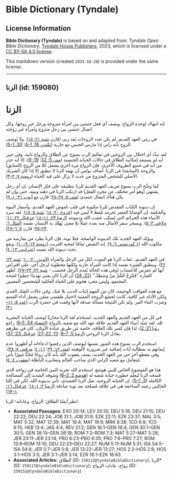 # Bible Dictionary (Tyndale)

## License Information

**Bible Dictionary (Tyndale)** is based on and adapted from: _Tyndale Open Bible Dictionary_, [Tyndale House Publishers](https://tyndaleopenresources.com/), 2023, which is licensed under a [CC BY-SA 4.0 license](https://creativecommons.org/licenses/by-sa/4.0/legalcode.en).

This markdown version (created `2025-10-20`) is provided under the same license.



--------------------------------

## الزنا (id: 159080)

الزنا
=====

إنه انتهاك لوحدة الزواج. ويصف أي فعل جنسي بين امرأة متزوجة ورجل غير زوجها، وكل اتصال جنسي بين رجل متزوج وامرأة غير زوجته.

في زمن العهد القديم، لم يكن تعدد الزوجات يُعد زنى (قارن [تثنية ٢١: ١٥](https://ref.ly/Deut21:15)). ولا يُوصف الزوج بأنه زاني إذا مارس الجنس مع جارية ([تكوين 16: 1–4](https://ref.ly/Gen16:1-Gen16:4)؛ [30: 1–5](https://ref.ly/Gen30:1-Gen30:5)).

لقد تبدَّد أي اختلال بين الزوجين في تعاليم الرب يسوع عن الطلاق والزواج ثانية. وفي حين أنه لم يستبعد إمكانية الطلاق في حالات الخيانة الجنسية ([متى 5: 32](https://ref.ly/Matt5:32)؛ [19: 9](https://ref.ly/Matt19:9))، إلا أنه حذر من أنه في جميع الظروف الأخرى، فإن الزواج مرة أخرى يشمل كلا من الزوج (السابق) والزوجة (السابقة) في الزنا. أضاف بولس أن تهمة الزنا لا تنطبق إلا إذا كان الشريك الأصلي للشخص المتزوج من جديد لا يزال على قيد الحياة ([رومية ٧: ٢–٣](https://ref.ly/Rom7:2-Rom7:3)).

كما وضَّح الرب يسوع تعريف العهد القديم للزنا بتطبيقه على فكر الإنسان. إن أي رجل يشتهي (وهو أمر مختلف عن مجرد الفعل) قد ارتكب الزنا في ذهنه ونيته، حتى وإن لم يكن هناك اتصال جسدي ([متى ٥: ٢٧–٢٨](https://ref.ly/Matt5:27-Matt5:28)؛ قارن مع [أيوب ٣١: ١، ٩](https://ref.ly/Job31:1)).

إن دينونة الكتاب المقدس للزنا مكتوبة في قلب ناموس العهد القديم، وأسفار النبوة والحكمة. إن الوصايا العشر تحرمه بلفظ لا لبس فيه ([خروج ٢٠: ١٤](https://ref.ly/Exod20:14)؛ [تثنية ٥: ١٨](https://ref.ly/Deut5:18)). لقد سرد الأنبياء هذه الجرائم التي تُسكِب غضب الله ودينونته ([إرميا ٢٣: ١١–١٤](https://ref.ly/Jer23:11-Jer23:14)؛ [حزقيال ٢٢: ١١](https://ref.ly/Ezek22:11)؛ [مﻻخي ٣: ٥](https://ref.ly/Mal3:5)). ويسخر سفر الأمثال منه بعده عملاً بلا معنى يُهلك به الإنسان نفسه ([أمثال ٦: ٢٣–٣٥](https://ref.ly/Prov6:23-Prov6:35)؛ قارن [٧: ٦–٢٧](https://ref.ly/Prov7:6-Prov7:27)).

ويؤكد العهد الجديد تلك الدينونة الواضحة. فبلا توبة، فإن الزنا يطرد من يمارسه من ملكوت الله ([١ كورنثوس ٦: ٩](https://ref.ly/1Cor6:9)). إنه النقيض تمامًا لمحبة القريب ([رومية ١٣: ٩–١٠](https://ref.ly/Rom13:9-Rom13:10))، ويقع تحت دينونة الله نفسه ([عبرانيين ١٣: ٤](https://ref.ly/Heb13:4)).

في العهد القديم، عقاب الزنا هو الموت، لكل من الرجل والمرأة ([لاويين ٢٠: ١٠](https://ref.ly/Lev20:10)؛ [تثنية ٢٢: ٢٢](https://ref.ly/Deut22:22)). وينطبق الشيء نفسه إذا كانت المرأة عازبة ولكنها مخطوبة لرجل آخر، على افتراض أنها لم تتعرض للاغتصاب (وفي هذه الحالة يُعدم الرجل فحسب \- [تثنية ٢٢: ٢٣–٢٧](https://ref.ly/Deut22:23-Deut22:27)). تُظهر العبارة "فَتَنْزِعُ ٱلشَّرَّ مِنْ وَسَطِكَ" ([22: 24](https://ref.ly/Deut22:24)) أن الزنا كان يعتبر تهديدًا خطيرًا لصحة المجتمع، وليس مجرد هجوم على الحياة العائلية للشخصين المعنيين.

مع هذه العواقب الوخيمة، كان من المهم إثبات الذنب بلا شك. وفي حالات الشك الجدي ولكن الأدلة غير كافية، كانت تُخضَع الزوجة المعنية لاختبار طقسي متقن يشمل أداء القسم وشرب الماء المر. ولم تكن النتيجة مسألة صدفة لأنها وقفت في حضرة الرب ([عدد ٥: ١١–٣١](https://ref.ly/Num5:11-Num5:31)).

في كل من العهد القديم والعهد الجديد، تُستخدَم لغة الزنا مجازيًا لوصف الخيانة البشرية لله. لقد شبّه أنبياء العهد القديم علاقة عهد الله مع شعبه بالزواج ([إشعياء 54: 5–8](https://ref.ly/Isa54:5-Isa54:8)؛ راجع [رؤيا 21: 2](https://ref.ly/Rev21:2))، لذا فإن كسر تلك العلاقة، خاصة عن طريق عبادة الأوثان، كان في نظرهم يعادل الزنا الروحي ([إرميا 5: 7–8](https://ref.ly/Jer5:7-Jer5:8)؛ [13: 22–27](https://ref.ly/Jer13:22-Jer13:27)؛ [حزقيال 23: 37](https://ref.ly/Ezek23:37)).

استخدم الرب يسوع هذه الصور نفسها ليوصف الذين رفضوا ادعاءاته أو أظهروا عدم إيمانهم به بمطالبة آيات إضافية غير ضرورية لألوهيته ([متى ١٢: ٣٩](https://ref.ly/Matt12:39)؛ [١٦: ٤](https://ref.ly/Matt16:4)؛ [مرقس ٨: ٣٨](https://ref.ly/Mark8:38)). وفي مقطع آخر حي من العهد الجديد، يصف يعقوب الله بأنه كان زوجًا مُحَبًّا غيورًا يأتي ليتعامل مع شعبه الزاني الذي صاحب العالم ومعاييره الباطلة ([يعقوب ٤: ٤](https://ref.ly/Jas4:4)).

هذا هو الموضوع الخاص للنبي هوشع. استخدم الله تجربة النبي الخاصة في زواجه الذي فسخه الزنا ليعلم خطورة خيانة شعبه له ([هوشع 2: 2–6](https://ref.ly/Hos2:2-Hos2:6)) وشوقه الشديد إلى المصالحة الكاملة ([3: 1–5](https://ref.ly/Hos3:1-Hos3:5)). إن الخيانة الروحية، مثل الزنا الجسدي، تأتي بدينونة الله. لكن في كلتا الحالتين رغبته الساحقة هي في علاقة مُصلحة بعد توبة صادقة ([إرميا ٣: ١–١٤](https://ref.ly/Jer3:1-Jer3:14)؛ [حزقيال ١٦: ١–٦٣](https://ref.ly/Ezek16:1-Ezek16:63)).

*انظر أيضًا* الطلاق؛ الزواج، وعاداته؛ الزنا.

* **Associated Passages:** EXO 20:14; LEV 20:10; DEU 5:18; DEU 21:15; DEU 22:22; DEU 22:24; JOB 31:1; JOB 31:9; EZK 22:11; EZK 23:37; MAL 3:5; MAT 5:32; MAT 12:39; MAT 16:4; MAT 19:9; MRK 8:38; 1CO 6:9; 1CO 6:15; HEB 13:4; JAS 4:4; REV 21:2; GEN 16:1–GEN 16:4; GEN 30:1–GEN 30:5; GEN 38:15–GEN 38:18; ROM 7:2–ROM 7:3; MAT 5:27–MAT 5:28; JER 23:11–JER 23:14; PRO 6:23–PRO 6:35; PRO 7:6–PRO 7:27; ROM 13:9–ROM 13:10; DEU 22:23–DEU 22:27; NUM 5:11–NUM 5:31; ISA 54:5–ISA 54:8; JER 5:7–JER 5:8; JER 13:22–JER 13:27; HOS 2:2–HOS 2:6; HOS 3:1–HOS 3:5; JER 3:1–JER 3:14; EZK 16:1–EZK 16:63
* **Associated Articles:** الطلاق (ID: `159112@tyndaleBibleDictionary`); الزنا* (ID: `159117@tyndaleBibleDictionary`); زواج، عادات الزواج (ID: `159151@tyndaleBibleDictionary`)

